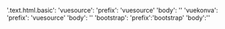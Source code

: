 '.text.html.basic':
  'vuesource':
    'prefix': 'vuesource'
    'body': '<script src="https://cdnjs.cloudflare.com/ajax/libs/vue/2.6.10/vue.js"></script>'
  'vuekonva':
    'prefix': 'vuesource'
    'body': '<script src="https://cdn.jsdelivr.net/npm/vue-konva@2.0.7/umd/vue-konva.min.js"></script>'
  'bootstrap':
    'prefix':'bootstrap'
    'body':'<link rel="stylesheet" href="https://stackpath.bootstrapcdn.com/bootstrap/4.3.1/css/bootstrap.min.css"></link>'

